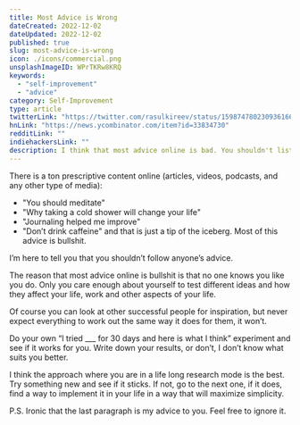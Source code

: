 ```yaml
---
title: Most Advice is Wrong
dateCreated: 2022-12-02
dateUpdated: 2022-12-02
published: true
slug: most-advice-is-wrong
icon: ./icons/commercial.png
unsplashImageID: WPrTKRw8KRQ
keywords:
  - "self-improvement"
  - "advice"
category: Self-Improvement
type: article
twitterLink: "https://twitter.com/rasulkireev/status/1598747802309361664"
hnLink: "https://news.ycombinator.com/item?id=33834730"
redditLink: ""
indiehackersLink: ""
description: I think that most advice online is bad. You shouldn't listen to anyone but yourself. Here is why...
---
```


There is a ton prescriptive content online (articles, videos, podcasts, and any other type of media):

- "You should meditate"
- "Why taking a cold shower will change your life"
- "Journaling helped me improve"
- "Don’t drink caffeine"
and that is just a tip of the iceberg. Most of this advice is bullshit.

I’m here to tell you that you shouldn’t follow anyone’s advice.

The reason that most advice online is bullshit is that no one knows you like you do. Only you care enough about yourself to test different ideas and how they affect your life, work and other aspects of your life.

Of course you can look at other successful people for inspiration, but never expect everything to work out the same way it does for them, it won’t.

Do your own “I tried ___ for 30 days and here is what I think” experiment and see if it works for you. Write down your results, or don’t, I don’t know what suits you better.

I think the approach where you are in a life long research mode is the best. Try something new and see if it sticks. If not, go to the next one, if it does, find a way to implement it in your life in a way that will maximize simplicity.

P.S. Ironic that the last paragraph is my advice to you. Feel free to ignore it.